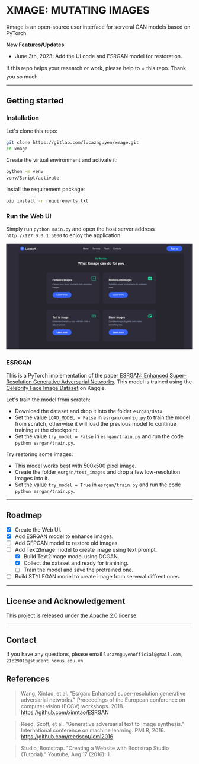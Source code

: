 # XMAGE: MUTATING IMAGES
Xmage is an open-source user interface for serveral GAN models based on PyTorch.

**New Features/Updates**
- June 3th, 2023: Add the UI code and ESRGAN model for restoration.

If this repo helps your research or work, please help to ⭐ this repo. Thank you so much.

---

## Getting started
### Installation

Let's clone this repo:
```bash
git clone https://gitlab.com/lucaznguyen/xmage.git
cd xmage
```

Create the virtual environment and activate it:
```bash
python -m venv
venv/Script/activate
```

Install the requirement package:
```bash
pip install -r requirements.txt
```

### Run the Web UI

Simply run `python main.py` and open the host server address `http://127.0.0.1:5000` to enjoy the application.

<p align="center">
  <img src="assets/web-service.jpg">
</p>

### ESRGAN

This is a PyTorch implementation of the paper [ESRGAN: Enhanced Super-Resolution Generative Adversarial Networks](https://arxiv.org/abs/1809.00219). This model is trained using the [Celebrity Face Image Dataset](https://www.kaggle.com/datasets/vishesh1412/celebrity-face-image-dataset) on Kaggle.

Let's train the model from scratch:
- Download the dataset and drop it into the folder `esrgan/data`.
- Set the value `LOAD_MODEL = False` in `esrgan/config.py` to train the model from scratch, otherwise it will load the previous model to continue training at the checkpoint.
- Set the value `try_model = False` in `esrgan/train.py` and run the code `python esrgan/train.py`.

Try restoring some images:
- This model works best with 500x500 pixel image.
- Create the folder `esrgan/test_images` and drop a few low-resolution images into it.
- Set the value `try_model = True` in `esrgan/train.py` and run the code `python esrgan/train.py`.

---

## Roadmap

- [x] Create the Web UI.
- [x] Add ESRGAN model to enhance images.
- [ ] Add GFPGAN model to restore old images.
- [ ] Add Text2Image model to create image using text prompt.
  - [x] Build Text2Image model using DCGAN.
  - [x] Collect the dataset and ready for tranining.
  - [ ] Train the model and save the pretrained one.
- [ ] Build STYLEGAN model to create image from serveral diffrent ones.

---

## License and Acknowledgement

This project is released under the [Apache 2.0 license](LICENSE).<br>

---

## Contact

If you have any questions, please email `lucaznguyenofficial@gmail.com`, `21c29018@student.hcmus.edu.vn`.

## References

> Wang, Xintao, et al. "Esrgan: Enhanced super-resolution generative adversarial networks." Proceedings of the European conference on computer vision (ECCV) workshops. 2018. <https://github.com/xinntao/ESRGAN> 

> Reed, Scott, et al. "Generative adversarial text to image synthesis." International conference on machine learning. PMLR, 2016. <https://github.com/reedscot/icml2016>

> Studio, Bootstrap. "Creating a Website with Bootstrap Studio (Tutorial)." Youtube, Aug 17 (2016): 1.
